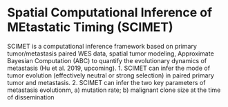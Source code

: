 # Spatial Computational Inference of MEtastatic Timing (SCIMET)
SCIMET is a computational inference framework based on primary tumor/metastasis paired WES data, spatial tumor modeling, Approximate Bayesian Computation (ABC) to quantify the evolutionary dynamics of metastasis (Hu et al. 2019, upcoming). 1. SCIMET can infer the mode of tumor evolution (effectively neutral or strong selection) in paired primary tumor and metastasis. 2. SCIMET can infer the two key parameters of metastasis evolutionm, a) mutation rate; b) malignant clone size at the time of dissemination
